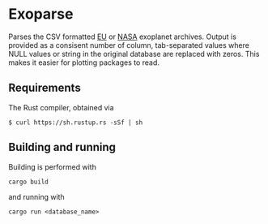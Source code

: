 # Exoparse

Parses the CSV formatted [EU](http://exoplanet.eu/) or
[NASA](https://exoplanetarchive.ipac.caltech.edu/) exoplanet archives. Output is
provided as a consisent number of column, tab-separated values where NULL values
or string in the original database are replaced with zeros. This makes it easier
for plotting packages to read.

## Requirements

The Rust compiler, obtained via

```
$ curl https://sh.rustup.rs -sSf | sh
```

## Building and running

Building is performed with
```
cargo build
```
and running with
```
cargo run <database_name>
```